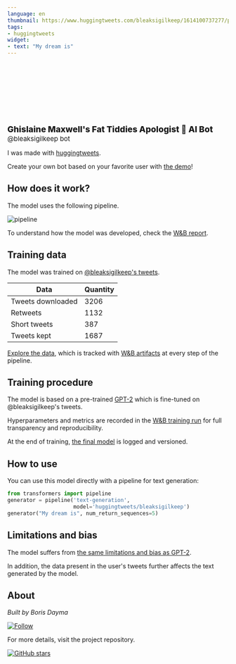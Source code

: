 ```yaml
---
language: en
thumbnail: https://www.huggingtweets.com/bleaksigilkeep/1614100737277/predictions.png
tags:
- huggingtweets
widget:
- text: "My dream is"
---
```


<div>
<div style="width: 132px; height:132px; border-radius: 50%; background-size: cover; background-image: url('https://pbs.twimg.com/profile_images/1357543393757433856/lBrNiipb_400x400.jpg')">
</div>
<div style="margin-top: 8px; font-size: 19px; font-weight: 800">Ghislaine Maxwell's Fat Tiddies Apologist 🤖 AI Bot </div>
<div style="font-size: 15px">@bleaksigilkeep bot</div>
</div>

I was made with [huggingtweets](https://github.com/borisdayma/huggingtweets).

Create your own bot based on your favorite user with [the demo](https://colab.research.google.com/github/borisdayma/huggingtweets/blob/master/huggingtweets-demo.ipynb)!

## How does it work?

The model uses the following pipeline.

![pipeline](https://github.com/borisdayma/huggingtweets/blob/master/img/pipeline.png?raw=true)

To understand how the model was developed, check the [W&B report](https://app.wandb.ai/wandb/huggingtweets/reports/HuggingTweets-Train-a-model-to-generate-tweets--VmlldzoxMTY5MjI).

## Training data

The model was trained on [@bleaksigilkeep's tweets](https://twitter.com/bleaksigilkeep).

| Data | Quantity |
| --- | --- |
| Tweets downloaded | 3206 |
| Retweets | 1132 |
| Short tweets | 387 |
| Tweets kept | 1687 |

[Explore the data](https://wandb.ai/wandb/huggingtweets/runs/200hepvo/artifacts), which is tracked with [W&B artifacts](https://docs.wandb.com/artifacts) at every step of the pipeline.

## Training procedure

The model is based on a pre-trained [GPT-2](https://huggingface.co/gpt2) which is fine-tuned on @bleaksigilkeep's tweets.

Hyperparameters and metrics are recorded in the [W&B training run](https://wandb.ai/wandb/huggingtweets/runs/1ugdbbm9) for full transparency and reproducibility.

At the end of training, [the final model](https://wandb.ai/wandb/huggingtweets/runs/1ugdbbm9/artifacts) is logged and versioned.

## How to use

You can use this model directly with a pipeline for text generation:

```python
from transformers import pipeline
generator = pipeline('text-generation',
                     model='huggingtweets/bleaksigilkeep')
generator("My dream is", num_return_sequences=5)
```

## Limitations and bias

The model suffers from [the same limitations and bias as GPT-2](https://huggingface.co/gpt2#limitations-and-bias).

In addition, the data present in the user's tweets further affects the text generated by the model.

## About

*Built by Boris Dayma*

[![Follow](https://img.shields.io/twitter/follow/borisdayma?style=social)](https://twitter.com/intent/follow?screen_name=borisdayma)

For more details, visit the project repository.

[![GitHub stars](https://img.shields.io/github/stars/borisdayma/huggingtweets?style=social)](https://github.com/borisdayma/huggingtweets)
